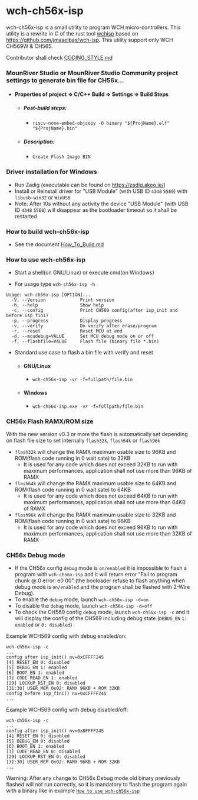 wch-ch56x-isp
=======

wch-ch56x-isp is a small utility to program WCH micro-controllers.
This utility is a rewrite in C of the rust tool [wchisp](https://github.com/ch32-rs/wchisp) based on https://github.com/jmaselbas/wch-isp.
This utility support only WCH CH569W & CH565.

Contributor shall check [CODING_STYLE.md](CODING_STYLE.md)

### MounRiver Studio or MounRiver Studio Community project settings to generate bin file for CH56x...
 - #### Properties of project => C/C++ Build => Settings => Build Steps
   - ##### Post-build steps:
     - `riscv-none-embed-objcopy -O binary "${ProjName}.elf"  "${ProjName}.bin"`
   - ##### Description:
     - `Create Flash Image BIN`

### Driver installation for Windows
- Run Zadig (executable can be found on https://zadig.akeo.ie/)
- Install or Reinstall driver for "USB Module" (with USB ID `4348` `55E0`) with `libusb-win32` or `WinUSB`
- Note: After 10s without any activity the device "USB Module" (with USB ID `4348` `55E0`) will disappear as the bootloader timeout so it shall be restarted

### How to build wch-ch56x-isp
- See the document [How_To_Build.md](How_To_Build.md)

### How to use wch-ch56x-isp
- Start a shell(on GNU/Linux) or execute cmd(on Windows)

- For usage type `wch-ch56x-isp -h`
```
Usage: wch-ch56x-isp [OPTION]...
  -V, --Version             Print version
  -h, --help                Show help
  -c, --config              Print CH569 config(after isp_init and before isp_fini)
  -p, --progress            Display progress
  -v, --verify              Do verify after erase/program
  -r, --reset               Reset MCU at end
  -d, --mcudebug=VALUE      Set MCU debug mode on or off
  -f, --flashfile=VALUE     Flash file (binary file *.bin)
```

- Standard use case to flash a bin file with verify and reset
  - #### GNU/Linux
    - `wch-ch56x-isp -vr -f=fullpath/file.bin`
  - #### Windows
    - `wch-ch56x-isp.exe -vr -f=fullpath/file.bin`

### CH56x Flash RAMX/ROM size
With the new version v0.3 or more the flash is automatically set depending on flash file size to set internally `flash32k`, `flash64k` or `flash96k`
- `flash32k` will change the RAMX maximum usable size to 96KB and ROM(flash code running in 0 wait sate) to 32KB
  - It is used for any code which does not exceed 32KB to run with maximum performances, application shall not use more than 96KB of RAMX
- `flash64k` will change the RAMX maximum usable size to 64KB and ROM(flash code running in 0 wait sate) to 64KB
  - It is used for any code which does not exceed 64KB to run with maximum performances, application shall not use more than 64KB of RAMX
- `flash96k` will change the RAMX maximum usable size to 32KB and ROM(flash code running in 0 wait sate) to 96KB
  - It is used for any code which does not exceed 96KB to run with maximum performances, application shall not use more than 32KB of RAMX

### CH56x Debug mode
* If the CH56x config `debug` mode is `on/enabled` it is impossible to flash a program with `wch-ch56x-isp` and it will return error "Fail to program chunk @ 0 error: e0 00" (the booloader refuse to flash anything when debug mode is `on/enabled` and the program shall be flashed with 2-Wire Debug).
* To enable the `debug` mode, launch `wch-ch56x-isp -d=on`
* To disable the `debug` mode, launch `wch-ch56x-isp -d=off`
* To check the CH569 config `debug` mode, launch `wch-ch56x-isp -c` and it will display the config of the CH569 including debug state (`DEBUG_EN` `1: enabled` or `0: disabled`)

Example WCH569 config with debug enabled/on:
```
wch-ch56x-isp -c
...
config after isp_init() nv=0xCFFFF245
[4] RESET_EN 0: disabled
[5] DEBUG_EN 1: enabled
[6] BOOT_EN 1: enabled
[7] CODE_READ_EN 1: enabled
[29] LOCKUP_RST_EN 0: disabled
[31:30] USER_MEM 0x02: RAMX 96KB + ROM 32KB
config before isp_fini() nv=0xCFFFF245
...
```

Example WCH569 config with debug disabled/off:
```
wch-ch56x-isp -c
...
config after isp_init() nv=0x8FFFF245
[4] RESET_EN 0: disabled
[5] DEBUG_EN 0: disabled
[6] BOOT_EN 1: enabled
[7] CODE_READ_EN 0: disabled
[29] LOCKUP_RST_EN 0: disabled
[31:30] USER_MEM 0x02: RAMX 96KB + ROM 32KB
...
```

Warning: After any change to CH56x Debug mode old binary previously flashed will not run correctly, so it is mandatory to flash the program again with a binary like in example [`How to use wch-ch56x-isp`](https://github.com/hydrausb3/wch-ch56x-isp#how-to-use-wch-ch56x-isp)

